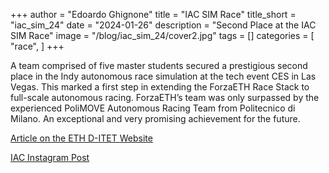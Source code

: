 +++
author = "Edoardo Ghignone"
title = "IAC SIM Race"
title_short = "iac_sim_24"
date = "2024-01-26"
description = "Second Place at the IAC SIM Race"
image = "/blog/iac_sim_24/cover2.jpg"
tags = []
categories = [
    "race",
]
+++

A team comprised of five master students secured a prestigious second place in the Indy autonomous race simulation at the tech event CES in Las Vegas. This marked a first step in extending the ForzaETH Race Stack to full-scale autonomous racing.
ForzaETH’s team was only surpassed by the experienced PoliMOVE Autonomous Racing Team from Politecnico di Milano. An exceptional and very promising achievement for the future. 


[Article on the ETH D-ITET Website](https://ee.ethz.ch/de/news-und-veranstaltungen/d-itet-news-channel/2024/01/silver-medal-for-pbls-autonomous-racing-team-forzaeth-at-ces-in-las-vegas.html)

[IAC Instagram Post](https://www.instagram.com/indyachallenge/p/C1-fjN0y3hP/?img_index=1)